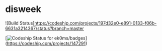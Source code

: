 # disweek


![Build Status]https://codeship.com/projects/197d32e0-e891-0133-f06b-6631a3214367/status?branch=master

[![Codeship Status for ek0ms/badges](https://www.codeship.io/projects/197d32e0-e891-0133-f06b-6631a3214367/status?branch=master)]
(https://codeship.com/projects/147291)
